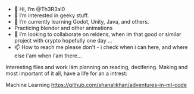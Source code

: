 - 👋 Hi, I’m @Th3R3al0
- 👀 I’m interested in geeky stuff.
- 🌱 I’m currently learning Godot, Unity, Java, and others.
- Practicing blender and other animations
- 💞️ I’m looking to collaborate on reldens, when im that good or similar project with crypto hopefully one day ...
- 📫 How to reach me please don't - i check when i can here, and where else i'am when i'am there...

<!---
Th3R3al0/Th3R3al0 is a special ✨ repository because its `README.md` (this file) appears on your GitHub profile.
You can click the Preview link to take a look at your changes.
--->


Interesting files and work iäm planning on reading, decifering.
Making and most important of it all, have a life for an a intrest:



Machine Learning
https://github.com/shanalikhan/adventures-in-ml-code
